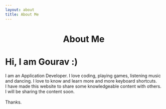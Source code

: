 ```yaml
---
layout: about
title: About Me
---
```


<h1 align="center">About Me</h1>

# Hi, I am Gourav :)
<p>
    I am an Application Developer. I love coding, playing games, listening music and dancing.
    I love to know and learn more and more keyboard shortcuts.
    <br/>
    I have made this website to share some knowledgeable content with others.
    I will be sharing the content soon.
    <br/><br/>
    Thanks.
<p>

